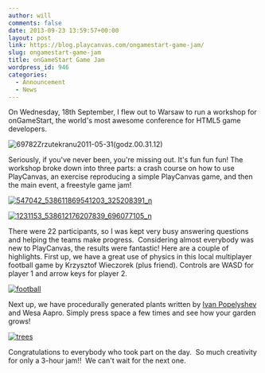 ```yaml
---
author: will
comments: false
date: 2013-09-23 13:59:57+00:00
layout: post
link: https://blog.playcanvas.com/ongamestart-game-jam/
slug: ongamestart-game-jam
title: onGameStart Game Jam
wordpress_id: 946
categories:
  - Announcement
  - News
---
```


On Wednesday, 18th September, I flew out to Warsaw to run a workshop for onGameStart, the world's most awesome conference for HTML5 game developers.

![69782Zrzutekranu2011-05-31(godz.00.31.12)](https://blog.playcanvas.com/wp-content/uploads/2013/09/69782Zrzutekranu2011-05-31godz.00.31.12.png)

Seriously, if you've never been, you're missing out. It's fun fun fun! The workshop broke down into three parts: a crash course on how to use PlayCanvas, an exercise reproducing a simple PlayCanvas game, and then the main event, a freestyle game jam!

[![547042_538611869541203_325208391_n](https://blog.playcanvas.com/wp-content/uploads/2013/09/547042_538611869541203_325208391_n.jpg)](https://blog.playcanvas.com/wp-content/uploads/2013/09/547042_538611869541203_325208391_n.jpg)

[![1231153_538612176207839_696077105_n](https://blog.playcanvas.com/wp-content/uploads/2013/09/1231153_538612176207839_696077105_n.jpg)](https://blog.playcanvas.com/wp-content/uploads/2013/09/1231153_538612176207839_696077105_n.jpg)

There were 22 participants, so I was kept very busy answering questions and helping the teams make progress.  Considering almost everybody was new to PlayCanvas, the results were fantastic! Here are a couple of highlights. First up, we have a great use of physics in this local multiplayer football game by Krzysztof Wieczorek (plus friend). Controls are WASD for player 1 and arrow keys for player 2.

[![football](https://blog.playcanvas.com/wp-content/uploads/2013/09/football.png)](http://apps.playcanvas.com/wieczorekkrzysiek/ongamestart/football)

Next up, we have procedurally generated plants written by [Ivan Popelyshev](https://twitter.com/ivanpopelyshev) and Wesa Aapro. Simply press space a few times and see how your garden grows!

[![trees](https://blog.playcanvas.com/wp-content/uploads/2013/09/trees.png)](http://apps.playcanvas.com/kaveri2/ongamestart_workshop/recursive_trees)

Congratulations to everybody who took part on the day.  So much creativity for only a 3-hour jam!!  We can't wait for the next one.
